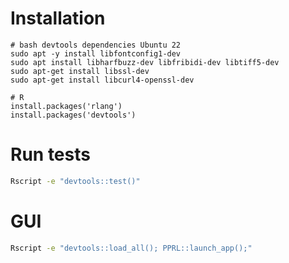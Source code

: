 
# Installation

```
# bash devtools dependencies Ubuntu 22
sudo apt -y install libfontconfig1-dev
sudo apt install libharfbuzz-dev libfribidi-dev libtiff5-dev
sudo apt-get install libssl-dev
sudo apt-get install libcurl4-openssl-dev

# R
install.packages('rlang')
install.packages('devtools')
```

# Run tests

```bash
Rscript -e "devtools::test()"
```

# GUI

```bash
Rscript -e "devtools::load_all(); PPRL::launch_app();"
```